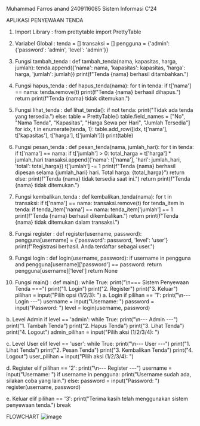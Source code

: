 Muhammad Farros anand
2409116085
Sistem Informasi C'24

APLIKASI PENYEWAAN TENDA

1. Import Library :
   from prettytable import PrettyTable

2. Variabel Global :
  tenda = []
  transaksi = []
  pengguna = {'admin': {'password': 'admin', 'level': 'admin'}}

3. Fungsi tambah_tenda :
   def tambah_tenda(nama, kapasitas, harga, jumlah):
    tenda.append({'nama': nama, 'kapasitas': kapasitas, 'harga': harga, 'jumlah': jumlah})
    print(f"Tenda {nama} berhasil ditambahkan.")

4. Fungsi hapus_tenda :
   def hapus_tenda(nama):
    for t in tenda:
        if t['nama'] == nama:
            tenda.remove(t)
            print(f"Tenda {nama} berhasil dihapus.")
            return
    print(f"Tenda {nama} tidak ditemukan.")

5. Fungsi lihat_tenda :
   def lihat_tenda():
    if not tenda:
        print("Tidak ada tenda yang tersedia.")
    else:
        table = PrettyTable()
        table.field_names = ["No", "Nama Tenda", "Kapasitas", "Harga Sewa per Hari", "Jumlah Tersedia"]
        for idx, t in enumerate(tenda, 1):
            table.add_row([idx, t['nama'], t['kapasitas'], t['harga'], t['jumlah']])
        print(table)

6. Fungsi pesan_tenda :
   def pesan_tenda(nama, jumlah_hari):
    for t in tenda:
        if t['nama'] == nama:
            if t['jumlah'] > 0:
                total_harga = t['harga'] * jumlah_hari
                transaksi.append({'nama': t['nama'], 'hari': jumlah_hari, 'total': total_harga})
                t['jumlah'] -= 1
                print(f"Tenda {nama} berhasil dipesan selama {jumlah_hari} hari. Total harga: {total_harga}")
                return
            else:
                print(f"Tenda {nama} tidak tersedia saat ini.")
                return
    print(f"Tenda {nama} tidak ditemukan.")

7. Fungsi kembalikan_tenda :
   def kembalikan_tenda(nama):
    for t in transaksi:
        if t['nama'] == nama:
            transaksi.remove(t)
            for tenda_item in tenda:
                if tenda_item['nama'] == nama:
                    tenda_item['jumlah'] += 1
                    print(f"Tenda {nama} berhasil dikembalikan.")
                    return
    print(f"Tenda {nama} tidak ditemukan dalam transaksi.")

8. Fungsi register : 
   def register(username, password):
    pengguna[username] = {'password': password, 'level': 'user'}
    print(f"Registrasi berhasil. Anda terdaftar sebagai user.")

9. Fungsi login :
   def login(username, password):
    if username in pengguna and pengguna[username]['password'] == password:
        return pengguna[username]['level']
    return None

10. Fungsi main() :
    def main():
    while True:
        print("\n=== Sistem Penyewaan Tenda ===")
        print("1. Login")
        print("2. Register")
        print("3. Keluar")
        pilihan = input("Pilih opsi (1/2/3): ")
  a. Login
             if pilihan == '1':
            print("\n--- Login ---")
            username = input("Username: ")
            password = input("Password: ")
            level = login(username, password)
    
  b. Level Admin
                  if level == 'admin':
                while True:
                    print("\n--- Admin ---")
                    print("1. Tambah Tenda")
                    print("2. Hapus Tenda")
                    print("3. Lihat Tenda")
                    print("4. Logout")
                    admin_pilihan = input("Pilih aksi (1/2/3/4): ")

  c. Level User
              elif level == 'user':
                while True:
                    print("\n--- User ---")
                    print("1. Lihat Tenda")
                    print("2. Pesan Tenda")
                    print("3. Kembalikan Tenda")
                    print("4. Logout")
                    user_pilihan = input("Pilih aksi (1/2/3/4): ")

d. Register
          elif pilihan == '2':
            print("\n--- Register ---")
            username = input("Username: ")
            if username in pengguna:
                print("Username sudah ada, silakan coba yang lain.")
            else:
                password = input("Password: ")
                register(username, password)

e. Keluar
          elif pilihan == '3':
            print("Terima kasih telah menggunakan sistem penyewaan tenda.")
            break


FLOWCHART
![image](https://github.com/user-attachments/assets/70514672-753d-4bdf-82ed-a9d970dc3c5a)





    










